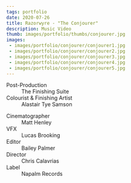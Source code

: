 ```yaml
---
tags: portfolio
date: 2020-07-26
title: Razorwyre - "The Conjourer"
description: Music Video
thumb: images/portfolio/thumbs/conjourer.jpg
images:
 - images/portfolio/conjourer/conjourer1.jpg
 - images/portfolio/conjourer/conjourer2.jpg
 - images/portfolio/conjourer/conjourer3.jpg
 - images/portfolio/conjourer/conjourer4.jpg
 - images/portfolio/conjourer/conjourer5.jpg
---
```


<dl>
  <dt>Post-Production</dt>
  <dd>The Finishing Suite</dd>

  <dt>Colourist & Finishing Artist</dt>
  <dd>Alastair Tye Samson</dd>
</dl>

<dl>
  <dt>Cinematographer</dt>
  <dd>Matt Henley</dd>

  <dt>VFX</dt>
  <dd>Lucas Brooking</dd>

  <dt>Editor</dt>
  <dd>Bailey Palmer</dd>

  <dt>Director</dt>
  <dd>Chris Calavrias</dd>

  <dt>Label</dt>
  <dd>Napalm Records</dd>
</dl>

